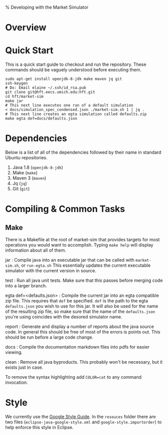 % Developing with the Market Simulator

Overview
========

Quick Start
===========

This is a quick start guide to checkout and run the repository. These commands
should be vaguely understood before executing them.

```
sudo apt-get install openjdk-8-jdk make maven jq git
ssh-keygen
# Do: Email elaine ~/.ssh/id_rsa.pub
git clone git@hft.eecs.umich.edu:hft.git
cd hft/market-sim
make jar
# This next line executes one run of a default simulation
< docs/simulation_spec_condensed.json ./market-sim.sh 1 | jq .
# This next line creates an egta simulation called defaults.zip
make egta def=docs/defaults.json
```

Dependencies
============

Below is a list of all of the dependencies followed by their name in standard
Ubuntu repositories.

1. Java 1.8 (`openjdk-8-jdk`)
2. Make (`make`)
3. Maven 3 (`maven`)
4. Jq (`jq`)
5. Git (`git`)

Compiling & Common Tasks
========================

Make
----

There is a Makefile at the root of market-sim that provides targets for most
operations you would want to accomplish. Typing `make help` will display
information about all of them.

jar
  : Compile java into an executable jar that can be called with
    `market-sim.sh`, or `run-egta.sh` This essentially updates the current
    executable simulator with the current version in source.

test
  : Run all java unit tests. Make sure that this passes before merging code
    into a larger branch.

egta def=\<defaults.json\>
  : Compile the current jar into an egta compatible zip file. This requires
    that `def` be specified. `def` is the path to the egta `defaults.json` you
    wish to use for this jar. It will also be used for the name of the
    resulting zip file, so make sure that the name of the `defaults.json`
    you're using coincides with the desored simulator name.

report
  : Generate and display a number of reports about the java source code. In
    general this should be free of most of the errors is points out. This
    should be run before a large code change.

docs
  : Compile the documentation markdown files into pdfs for easier viewing.

clean
  : Remove all java byproducts. This probably won't be necessary, but it exists
  just in case.

To remove the syntax highlighting add `COLOR=cat` to any command invocation.

Style
=====

We currently use the [Google Style
Guide](http://google.github.io/styleguide/javaguide.html). In the `resouces`
folder there are two files (`eclipse-java-google-style.xml` and
`google-style.importorder`) to help enforce this style in Eclipse.

